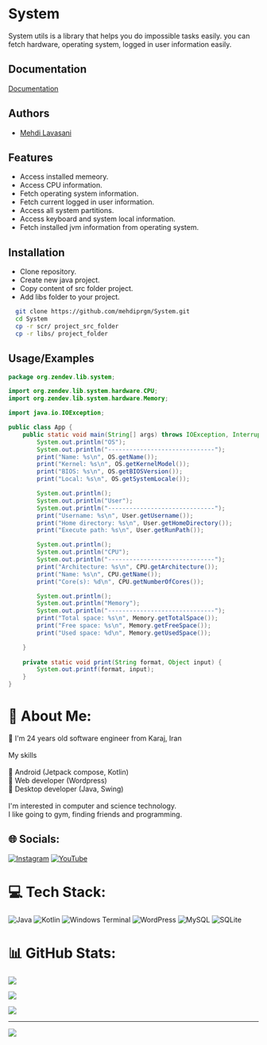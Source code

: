 # System
System utils is a library that helps you do impossible tasks easily. you can fetch hardware, operating system, logged in user information easily.

## Documentation

[Documentation](https://www.google.com)


## Authors

- [Mehdi Lavasani](https://github.com/mehdiprgm)


## Features

- Access installed memeory.
- Access CPU information.
- Fetch operating system information.
- Fetch current logged in user information.
- Access all system partitions.
- Access keyboard and system local information.
- Fetch installed jvm information from operating system.


## Installation

- Clone repository.
- Create new java project.
- Copy content of src folder project.
- Add libs folder to your project.

```bash
  git clone https://github.com/mehdiprgm/System.git
  cd System
  cp -r scr/ project_src_folder
  cp -r libs/ project_folder
```

## Usage/Examples

```java
package org.zendev.lib.system;

import org.zendev.lib.system.hardware.CPU;
import org.zendev.lib.system.hardware.Memory;

import java.io.IOException;

public class App {
    public static void main(String[] args) throws IOException, InterruptedException {
        System.out.println("OS");
        System.out.println("------------------------------");
        print("Name: %s\n", OS.getName());
        print("Kernel: %s\n", OS.getKernelModel());
        print("BIOS: %s\n", OS.getBIOSVersion());
        print("Local: %s\n", OS.getSystemLocale());

        System.out.println();
        System.out.println("User");
        System.out.println("------------------------------");
        print("Username: %s\n", User.getUsername());
        print("Home directory: %s\n", User.getHomeDirectory());
        print("Execute path: %s\n", User.getRunPath());

        System.out.println();
        System.out.println("CPU");
        System.out.println("------------------------------");
        print("Architecture: %s\n", CPU.getArchitecture());
        print("Name: %s\n", CPU.getName());
        print("Core(s): %d\n", CPU.getNumberOfCores());

        System.out.println();
        System.out.println("Memory");
        System.out.println("------------------------------");
        print("Total space: %s\n", Memory.getTotalSpace());
        print("Free space: %s\n", Memory.getFreeSpace());
        print("Used space: %d\n", Memory.getUsedSpace());

    }
    
    private static void print(String format, Object input) {
        System.out.printf(format, input);
    }
}

```

# 💫 About Me:
🌴 I'm 24 years old software engineer from Karaj, Iran<br><br>My skills<br><br>🍓 Android (Jetpack compose, Kotlin)<br>🍍 Web developer (Wordpress)<br>🍇 Desktop developer (Java, Swing)<br><br>I'm interested in computer and science technology.<br>I like going to gym, finding friends and programming. 


## 🌐 Socials:
[![Instagram](https://img.shields.io/badge/Instagram-%23E4405F.svg?logo=Instagram&logoColor=white)](https://instagram.com/mehdi.la.79) [![YouTube](https://img.shields.io/badge/YouTube-%23FF0000.svg?logo=YouTube&logoColor=white)](https://youtube.com/@@zendev_mehdi)

# 💻 Tech Stack:
![Java](https://img.shields.io/badge/java-%23ED8B00.svg?style=flat-square&logo=openjdk&logoColor=white) ![Kotlin](https://img.shields.io/badge/kotlin-%237F52FF.svg?style=flat-square&logo=kotlin&logoColor=white) ![Windows Terminal](https://img.shields.io/badge/Windows%20Terminal-%234D4D4D.svg?style=flat-square&logo=windows-terminal&logoColor=white) ![WordPress](https://img.shields.io/badge/WordPress-%23117AC9.svg?style=flat-square&logo=WordPress&logoColor=white) ![MySQL](https://img.shields.io/badge/mysql-4479A1.svg?style=flat-square&logo=mysql&logoColor=white) ![SQLite](https://img.shields.io/badge/sqlite-%2307405e.svg?style=flat-square&logo=sqlite&logoColor=white)

# 📊 GitHub Stats:
![](https://github-readme-stats.vercel.app/api?username=mehdiprgm&theme=radical&hide_border=false&include_all_commits=false&count_private=false)

![](https://github-readme-streak-stats.herokuapp.com/?user=mehdiprgm&theme=radical&hide_border=false)

![](https://github-readme-stats.vercel.app/api/top-langs/?username=mehdiprgm&theme=radical&hide_border=false&include_all_commits=false&count_private=false&layout=compact)

---
[![](https://visitcount.itsvg.in/api?id=mehdiprgm&icon=0&color=0)](https://visitcount.itsvg.in)

